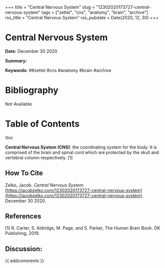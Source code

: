 +++
title = "Central Nervous System"
slug = "12302020173727-central-nervous-system"
tags = ["zettel", "cns", "anatomy", "brain", "archive"]
rss_title = "Central Nervous System"
rss_pubdate = Date(2020, 12, 30)
+++



Central Nervous System
=========

**Date:** December 30 2020

**Summary:** 

**Keywords:** ##zettel #cns #anatomy #brain  #archive

Bibliography
==========

Not Available

Table of Contents
=========

\toc

**Central Nervous System (CNS)**: the coordinating system for the body.  It is comprised of the brain and spinal cord which are protected by the skull and vertebral column respectively. [1]
## How To Cite

 Zelko, Jacob. _Central Nervous System_. [https://jacobzelko.com/12302020173727-central-nervous-system](https://jacobzelko.com/12302020173727-central-nervous-system). December 30 2020.
## References

[1] R. Carter, S. Aldridge, M. Page, and S. Parker, The Human Brain Book. DK Publishing, 2019.
## Discussion: 

{{ addcomments }}
